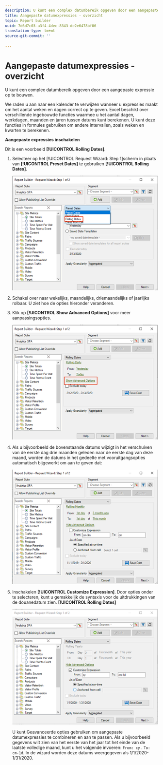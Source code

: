 ```yaml
---
description: U kunt een complex datumbereik opgeven door een aangepaste expressie op te bouwen.
title: Aangepaste datumexpressies - overzicht
topic: Report builder
uuid: 7d6d7c03-a3f4-4dec-8343-de2e6478bf06
translation-type: tm+mt
source-git-commit: ''

---
```



# Aangepaste datumexpressies - overzicht

U kunt een complex datumbereik opgeven door een aangepaste expressie op te bouwen.

We raden u aan naar een kalender te verwijzen wanneer u expressies maakt om het aantal weken en dagen correct op te geven. Excel beschikt over verschillende ingebouwde functies waarmee u het aantal dagen, werkdagen, maanden en jaren tussen datums kunt berekenen. U kunt deze functies in formules gebruiken om andere intervallen, zoals weken en kwarten te berekenen.

**Aangepaste expressies inschakelen**

Dit is een voorbeeld **[!UICONTROL Rolling Dates]**.

1. Selecteer op het [!UICONTROL Request Wizard: Step 1]scherm in plaats van **[!UICONTROL Preset Dates]** te gebruiken **[!UICONTROL Rolling Dates]**.

   ![](assets/rolldates1.png)

1. Schakel over naar wekelijks, maandelijks, driemaandelijks of jaarlijks rolbaar. U ziet hoe de opties hieronder veranderen.
1. Klik op **[!UICONTROL Show Advanced Options]** voor meer aanpassingsopties.

   ![](assets/rolldates2.png)

1. Als u bijvoorbeeld de bovenstaande datums wijzigt in het verschuiven van de eerste dag drie maanden geleden naar de eerste dag van deze maand, worden de datums in het gedeelte met vooruitgangsopties automatisch bijgewerkt om aan te geven dat:

   ![](assets/rolldatesfor3.png)

1. Inschakelen **[!UICONTROL Customize Expression]**. Door opties onder te selecteren, kunt u gemakkelijk de syntaxis voor de uitdrukkingen van de douanedatum zien. **[!UICONTROL Rolling Dates]**

   ![](assets/rolldatesfor5.png)

   U kunt Geavanceerde opties gebruiken om aangepaste datumexpressies te combineren en aan te passen. Als u bijvoorbeeld gegevens wilt zien van het eerste van het jaar tot het einde van de laatste volledige maand, kunt u het volgende invoeren: `From: cy` . `To: cm-1d`. In de wizard worden deze datums weergegeven als 1/1/2020-1/31/2020.
